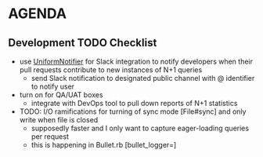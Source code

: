 # AGENDA

## Development TODO Checklist

- use [UniformNotifier](https://github.com/flyerhzm/uniform_notifier) for Slack integration to notify developers when their pull requests contribute to new instances of N+1 queries
  - send Slack notification to designated public channel with @<user-name> identifier to notify user
- turn on for QA/UAT boxes
  - integrate with DevOps tool to pull down reports of N+1 statistics
- TODO: I/O ramifications for turning of sync mode [File#sync] and only write when file is closed
  - supposedly faster and I only want to capture eager-loading queries per request
  - this is happening in Bullet.rb [bullet_logger=]

